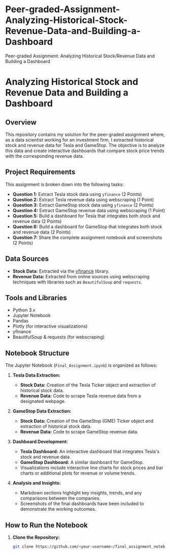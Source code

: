 # Peer-graded-Assignment-Analyzing-Historical-Stock-Revenue-Data-and-Building-a-Dashboard
Peer-graded Assignment: Analyzing Historical Stock/Revenue Data and Building a Dashboard
# Analyzing Historical Stock and Revenue Data and Building a Dashboard

## Overview

This repository contains my solution for the peer-graded assignment where, as a data scientist working for an investment firm, I extracted historical stock and revenue data for Tesla and GameStop. The objective is to analyze this data and create interactive dashboards that compare stock price trends with the corresponding revenue data.

## Project Requirements

This assignment is broken down into the following tasks:

- **Question 1:** Extract Tesla stock data using `yfinance` (2 Points)
- **Question 2:** Extract Tesla revenue data using webscraping (1 Point)
- **Question 3:** Extract GameStop stock data using `yfinance` (2 Points)
- **Question 4:** Extract GameStop revenue data using webscraping (1 Point)
- **Question 5:** Build a dashboard for Tesla that integrates both stock and revenue data (2 Points)
- **Question 6:** Build a dashboard for GameStop that integrates both stock and revenue data (2 Points)
- **Question 7:** Share the complete assignment notebook and screenshots (2 Points)

## Data Sources

- **Stock Data:** Extracted via the [yfinance](https://pypi.org/project/yfinance/) library.
- **Revenue Data:** Extracted from online sources using webscraping techniques with libraries such as `BeautifulSoup` and `requests`.

## Tools and Libraries

- Python 3.x
- Jupyter Notebook
- Pandas
- Plotly (for interactive visualizations)
- yfinance
- BeautifulSoup & requests (for webscraping)

## Notebook Structure

The Jupyter Notebook (`Final_Assignment.ipynb`) is organized as follows:

1. **Tesla Data Extraction:**
   - **Stock Data:** Creation of the Tesla Ticker object and extraction of historical stock data.
   - **Revenue Data:** Code to scrape Tesla revenue data from a designated webpage.

2. **GameStop Data Extraction:**
   - **Stock Data:** Creation of the GameStop (GME) Ticker object and extraction of historical stock data.
   - **Revenue Data:** Code to scrape GameStop revenue data.

3. **Dashboard Development:**
   - **Tesla Dashboard:** An interactive dashboard that integrates Tesla's stock and revenue data.
   - **GameStop Dashboard:** A similar dashboard for GameStop.
   - Visualizations include interactive line charts for stock prices and bar charts or additional plots for revenue or volume trends.

4. **Analysis and Insights:**
   - Markdown sections highlight key insights, trends, and any comparisons between the companies.
   - Screenshots of the final dashboards have been included to demonstrate the working outcomes.

## How to Run the Notebook

1. **Clone the Repository:**

   ```bash
   git clone https://github.com/<your-username>/final_assignment_notebook.git
